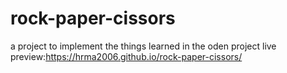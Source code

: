 # rock-paper-cissors
a project to implement the things learned in the oden project 
live preview:https://hrma2006.github.io/rock-paper-cissors/